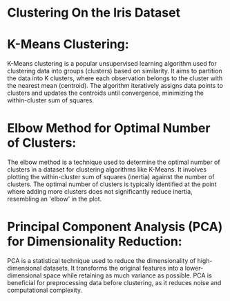 # Clustering On the Iris Dataset

# K-Means Clustering:

K-Means clustering is a popular unsupervised learning algorithm used for clustering data into groups (clusters) based on similarity.
It aims to partition the data into K clusters, where each observation belongs to the cluster with the nearest mean (centroid).
The algorithm iteratively assigns data points to clusters and updates the centroids until convergence, minimizing the within-cluster sum of squares.

# Elbow Method for Optimal Number of Clusters:

The elbow method is a technique used to determine the optimal number of clusters in a dataset for clustering algorithms like K-Means.
It involves plotting the within-cluster sum of squares (inertia) against the number of clusters.
The optimal number of clusters is typically identified at the point where adding more clusters does not significantly reduce inertia, resembling an 'elbow' in the plot.

# Principal Component Analysis (PCA) for Dimensionality Reduction:

PCA is a statistical technique used to reduce the dimensionality of high-dimensional datasets.
It transforms the original features into a lower-dimensional space while retaining as much variance as possible.
PCA is beneficial for preprocessing data before clustering, as it reduces noise and computational complexity.


